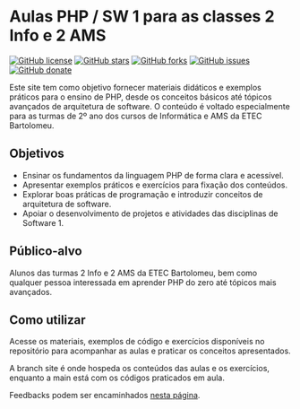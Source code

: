 # Aulas PHP / SW 1 para as classes 2 Info e 2 AMS

[![GitHub license](https://img.shields.io/github/license/2infoapprendendo/2infoapprendendo.github.io?style=for-the-badge)](https://github.com/2infoapprendendo/2infoapprendendo.github.io)
[![GitHub stars](https://img.shields.io/github/stars/2infoapprendendo/2infoapprendendo.github.io?style=for-the-badge)](https://github.com/2infoapprendendo/2infoapprendendo.github.io/stargazers)
[![GitHub forks](https://img.shields.io/github/forks/2infoapprendendo/2infoapprendendo.github.io?style=for-the-badge)](https://github.com/2infoapprendendo/2infoapprendendo.github.io/network)
[![GitHub issues](https://img.shields.io/github/issues/2infoapprendendo/2infoapprendendo.github.io?style=for-the-badge)](https://github.com/2infoapprendendo/2infoapprendendo.github.io/issues)
[![GitHub donate](https://img.shields.io/github/sponsors/clcmo?color=pink&style=for-the-badge)](https://github.com/sponsors/clcmo)

Este site tem como objetivo fornecer materiais didáticos e exemplos práticos para o ensino de PHP, desde os conceitos básicos até tópicos avançados de arquitetura de software. O conteúdo é voltado especialmente para as turmas de 2º ano dos cursos de Informática e AMS da ETEC Bartolomeu.

## Objetivos

- Ensinar os fundamentos da linguagem PHP de forma clara e acessível.
- Apresentar exemplos práticos e exercícios para fixação dos conteúdos.
- Explorar boas práticas de programação e introduzir conceitos de arquitetura de software.
- Apoiar o desenvolvimento de projetos e atividades das disciplinas de Software 1.

## Público-alvo

Alunos das turmas 2 Info e 2 AMS da ETEC Bartolomeu, bem como qualquer pessoa interessada em aprender PHP do zero até tópicos mais avançados.

## Como utilizar

Acesse os materiais, exemplos de código e exercícios disponíveis no repositório para acompanhar as aulas e praticar os conceitos apresentados.

A branch site é onde hospeda os conteúdos das aulas e os exercícios, enquanto a main está com os códigos praticados em aula.

Feedbacks podem ser encaminhados [nesta página](https://github.com/2InfoApprendendo/2InfoApprendendo.github.io/issues).
